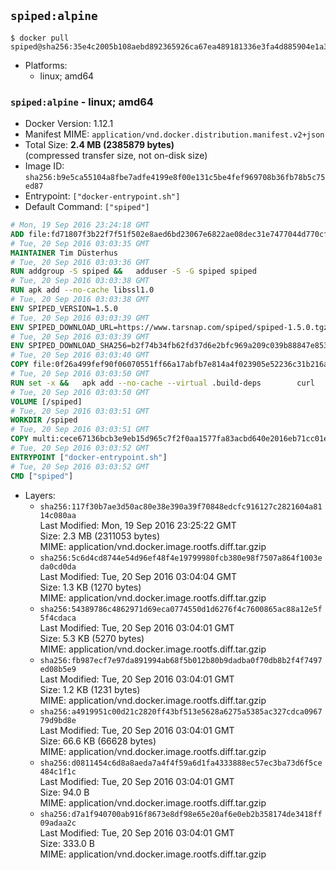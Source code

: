 ## `spiped:alpine`

```console
$ docker pull spiped@sha256:35e4c2005b108aebd892365926ca67ea489181336e3fa4d885904e1a37318560
```

-	Platforms:
	-	linux; amd64

### `spiped:alpine` - linux; amd64

-	Docker Version: 1.12.1
-	Manifest MIME: `application/vnd.docker.distribution.manifest.v2+json`
-	Total Size: **2.4 MB (2385879 bytes)**  
	(compressed transfer size, not on-disk size)
-	Image ID: `sha256:b9e5ca55104a8fbe7adfe4199e8f00e131c5be4fef969708b36fb78b5c75ed87`
-	Entrypoint: `["docker-entrypoint.sh"]`
-	Default Command: `["spiped"]`

```dockerfile
# Mon, 19 Sep 2016 23:24:18 GMT
ADD file:fd71807f3b22f7f51f502e8aed6bd23067e6822ae08dec31e7477044d770cf48 in / 
# Tue, 20 Sep 2016 03:03:35 GMT
MAINTAINER Tim Düsterhus
# Tue, 20 Sep 2016 03:03:36 GMT
RUN addgroup -S spiped &&	adduser -S -G spiped spiped
# Tue, 20 Sep 2016 03:03:38 GMT
RUN apk add --no-cache libssl1.0
# Tue, 20 Sep 2016 03:03:38 GMT
ENV SPIPED_VERSION=1.5.0
# Tue, 20 Sep 2016 03:03:39 GMT
ENV SPIPED_DOWNLOAD_URL=https://www.tarsnap.com/spiped/spiped-1.5.0.tgz
# Tue, 20 Sep 2016 03:03:39 GMT
ENV SPIPED_DOWNLOAD_SHA256=b2f74b34fb62fd37d6e2bfc969a209c039b88847e853a49e91768dec625facd7
# Tue, 20 Sep 2016 03:03:40 GMT
COPY file:0f26a499fef90f06070551ff66a17abfb7e814a4f023905e52236c31b216a7bb in /0001-Fix-docker-stop-issue.patch 
# Tue, 20 Sep 2016 03:03:50 GMT
RUN set -x &&	apk add --no-cache --virtual .build-deps 		curl 		gcc 		make 		musl-dev 		openssl-dev 		patch 		tar &&	curl -fsSL "$SPIPED_DOWNLOAD_URL" -o spiped.tar.gz &&	echo "$SPIPED_DOWNLOAD_SHA256 *spiped.tar.gz" |sha256sum -c - &&	mkdir -p /usr/local/src/spiped &&	tar xzf "spiped.tar.gz" -C /usr/local/src/spiped --strip-components=1 &&	rm "spiped.tar.gz" &&	patch -p1 -d /usr/local/src/spiped/ < /0001-Fix-docker-stop-issue.patch &&	CC=gcc make -C /usr/local/src/spiped &&	make -C /usr/local/src/spiped install &&	rm -rf /usr/local/src/spiped &&	apk del .build-deps
# Tue, 20 Sep 2016 03:03:50 GMT
VOLUME [/spiped]
# Tue, 20 Sep 2016 03:03:51 GMT
WORKDIR /spiped
# Tue, 20 Sep 2016 03:03:51 GMT
COPY multi:cece67136bcb3e9eb15d965c7f2f0aa1577fa83acbd640e2016eb71cc01e0cfa in /usr/local/bin/ 
# Tue, 20 Sep 2016 03:03:52 GMT
ENTRYPOINT ["docker-entrypoint.sh"]
# Tue, 20 Sep 2016 03:03:52 GMT
CMD ["spiped"]
```

-	Layers:
	-	`sha256:117f30b7ae3d50ac80e38e390a39f70848edcfc916127c2821604a8114c080aa`  
		Last Modified: Mon, 19 Sep 2016 23:25:22 GMT  
		Size: 2.3 MB (2311053 bytes)  
		MIME: application/vnd.docker.image.rootfs.diff.tar.gzip
	-	`sha256:5c6d4cd8744e54d96ef48f4e19799980fcb380e98f7507a864f1003eda0cd0da`  
		Last Modified: Tue, 20 Sep 2016 03:04:04 GMT  
		Size: 1.3 KB (1270 bytes)  
		MIME: application/vnd.docker.image.rootfs.diff.tar.gzip
	-	`sha256:54389786c4862971d69eca0774550d1d6276f4c7600865ac88a12e5f5f4cdaca`  
		Last Modified: Tue, 20 Sep 2016 03:04:01 GMT  
		Size: 5.3 KB (5270 bytes)  
		MIME: application/vnd.docker.image.rootfs.diff.tar.gzip
	-	`sha256:fb987ecf7e97da891994ab68f5b012b80b9dadba0f70db8b2f4f7497ed08b5e9`  
		Last Modified: Tue, 20 Sep 2016 03:04:01 GMT  
		Size: 1.2 KB (1231 bytes)  
		MIME: application/vnd.docker.image.rootfs.diff.tar.gzip
	-	`sha256:a4919951c00d21c2820ff43bf513e5628a6275a5385ac327cdca096779d9bd8e`  
		Last Modified: Tue, 20 Sep 2016 03:04:01 GMT  
		Size: 66.6 KB (66628 bytes)  
		MIME: application/vnd.docker.image.rootfs.diff.tar.gzip
	-	`sha256:d0811454c6d8a8aeda7a4f4f59a6d1fa4333888ec57ec3ba73d6f5ce484c1f1c`  
		Last Modified: Tue, 20 Sep 2016 03:04:01 GMT  
		Size: 94.0 B  
		MIME: application/vnd.docker.image.rootfs.diff.tar.gzip
	-	`sha256:d7a1f940700ab916f8673e8df98e65e20af6e0eb2b358174de3418ff09adaa2c`  
		Last Modified: Tue, 20 Sep 2016 03:04:01 GMT  
		Size: 333.0 B  
		MIME: application/vnd.docker.image.rootfs.diff.tar.gzip
